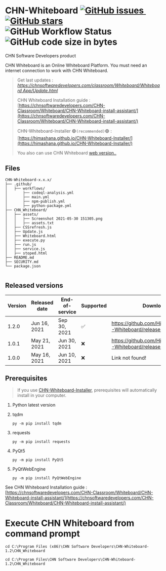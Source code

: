 
# CHN-Whiteboard <a href="https://github.com/Himashana/CHN-Whiteboard/issues"><img alt="GitHub issues" src="https://img.shields.io/github/issues/Himashana/CHN-Whiteboard">&nbsp;</a><a href="https://github.com/Himashana/CHN-Whiteboard/stargazers"><img alt="GitHub stars" src="https://img.shields.io/github/stars/Himashana/CHN-Whiteboard"></a>&nbsp;<img alt="GitHub Workflow Status" src="https://img.shields.io/github/workflow/status/Himashana/CHN-Whiteboard/CodeQL">&nbsp;<img alt="GitHub code size in bytes" src="https://img.shields.io/github/languages/code-size/himashana/CHN-Whiteboard">


CHN Software Developers product

CHN Whiteboard is an Online Whiteboard Platform. You must need an internet connection to work with CHN Whiteboard.


> Get last updates : [_https://chnsoftwaredevelopers.com/classroom/Whiteboard/Whiteboard App/Update.html_](https://chnsoftwaredevelopers.com/classroom/Whiteboard/Whiteboard%20App/Update.html)
> 
> CHN Whiteboard Installation guide : [https://chnsoftwaredevelopers.com/CHN-Classroom/Whiteboard/CHN-Whiteboard-install-assistant/](https://chnsoftwaredevelopers.com/CHN-Classroom/Whiteboard/CHN-Whiteboard-install-assistant/)
> 
> CHN-Whiteboard-Installer 🟢`(recommended)`🟢 : [https://himashana.github.io/CHN-Whiteboard-Installer/](https://himashana.github.io/CHN-Whiteboard-Installer/)
> 
> You also can use CHN Whiteboard [web version..](https://chnsoftwaredevelopers.com/Loading.html)

## Files

```text
CHN-Whiteboard-x.x.x/
├── .github/
│   ├── workflows/
│       ├── codeql-analysis.yml
│       ├── main.yml
│       ├── npm-publish.yml
│       ├── python-package.yml
├── CHN_Whiteboard/
│   ├── assets/
│   │   ├── Screenshot 2021-05-30 151305.png
│   │   ├── assets.txt
│   ├── CSSrefresh.js
│   ├── Update.js
│   ├── Whiteboard.html
│   ├── execute.py
│   ├── run.js
│   ├── service.js
│   ├── stoped.html
├── README.md
├── SECURITY.md
└── package.json
    
```
## Released versions

| Version | Released date          | End-of-service         | Supported          | Download           |
| ------- | ---------------------- | ---------------------- | ------------------ | ------------------ |
| 1.2.0   | Jun 16, 2021           | Sep 30, 2021           | :white_check_mark: |https://github.com/Himashana/CHN-Whiteboard/releases/tag/v1.2.0 |
| 1.0.1   | May 21, 2021           | Jun 30, 2021           | :x: |https://github.com/Himashana/CHN-Whiteboard/releases/tag/v1.0.1 |
| 1.0.0   | May 16, 2021           | Jun 10, 2021           | :x: |Link not found!|

## Prerequisites

> If you use [CHN-Whiteboard-Installer](https://himashana.github.io/CHN-Whiteboard-Installer/), prerequisites will automatically install in your computer.

1. Python latest version

2. tqdm
   ```text
   py -m pip install tqdm
   ```
3. requests
   ```text
   py -m pip install requests
   ```
4. PyQt5
   ```text
   py -m pip install PyQt5
   ```   
   
5. PyQtWebEngine
   ```text
   py -m pip install PyQtWebEngine
   ```     
See CHN Whiteboard Installation guide : [https://chnsoftwaredevelopers.com/CHN-Classroom/Whiteboard/CHN-Whiteboard-install-assistant/](https://chnsoftwaredevelopers.com/CHN-Classroom/Whiteboard/CHN-Whiteboard-install-assistant/)


# Execute CHN Whiteboard from command prompt

  ```text
  cd C:\Program Files (x86)\CHN Software Developers\CHN-Whiteboard-1.2\CHN_Whiteboard
   ``` 
   
   ```text
   cd C:\Program Files\CHN Software Developers\CHN-Whiteboard-1.2\CHN_Whiteboard
   ``` 

